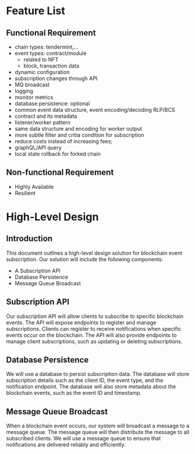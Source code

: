 # Feature List

## Functional Requirement

- chain types: tendermint,...
- event types: contract/module
  * related to NFT
  * block, transaction data
- dynamic configuration
- subscription changes through API
- MQ broadcast
- logging
- monitor metrics
- database persistence: optional
- common event data structure, event encoding/decoding RLP/BCS
- contract and its metadata
- listener/worker pattern
- same data structure and encoding for worker output
- more subtle filter and critia condition for subscription
- reduce costs instead of increasing fees;
- graphQL/API query
- local state rollback for forked chain

## Non-functional Requirement

- Highly Available 
- Resilient

# High-Level Design

## Introduction

This document outlines a high-level design solution for blockchain event subscription. Our solution will include the following components:

- A Subscription API
- Database Persistence
- Message Queue Broadcast

## Subscription API

Our subscription API will allow clients to subscribe to specific blockchain events. The API will expose endpoints to register and manage subscriptions. Clients can register to receive notifications when specific events occur on the blockchain. The API will also provide endpoints to manage client subscriptions, such as updating or deleting subscriptions.

## Database Persistence

We will use a database to persist subscription data. The database will store subscription details such as the client ID, the event type, and the notification endpoint. The database will also store metadata about the blockchain events, such as the event ID and timestamp.

## Message Queue Broadcast

When a blockchain event occurs, our system will broadcast a message to a message queue. The message queue will then distribute the message to all subscribed clients. We will use a message queue to ensure that notifications are delivered reliably and efficiently.
